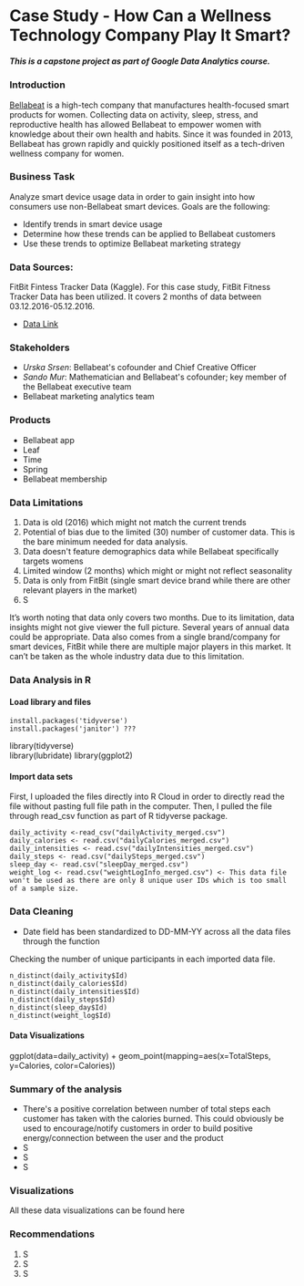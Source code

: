 # Case Study - How Can a Wellness Technology Company Play It Smart?

##### This is a capstone project as part of Google Data Analytics course. 

### Introduction
[Bellabeat](https://bellabeat.com) is a high-tech company that manufactures health-focused smart products for women. Collecting data on activity, sleep, stress, and reproductive health has allowed Bellabeat to empower women with knowledge about their own health and habits. Since it was founded in 2013, Bellabeat has grown rapidly and quickly positioned itself as a tech-driven wellness company for women.

### Business Task 
Analyze smart device usage data in order to gain insight into how consumers use non-Bellabeat smart devices. Goals are the following:
+ Identify trends in smart device usage
+ Determine how these trends can be applied to Bellabeat customers
+ Use these trends to optimize Bellabeat marketing strategy

### Data Sources: 
FitBit Fintess Tracker Data (Kaggle). For this case study, FitBit Fitness Tracker Data has been utilized. It covers 2 months of data between 03.12.2016-05.12.2016. 
+ [Data Link](https://www.kaggle.com/datasets/arashnic/fitbit) 

### Stakeholders
+ _Urska Srsen_: Bellabeat's cofounder and Chief Creative Officer
+ _Sando Mur_: Mathematician and Bellabeat's cofounder; key member of the Bellabeat executive team
+ Bellabeat marketing analytics team

### Products
+ Bellabeat app
+ Leaf
+ Time
+ Spring
+ Bellabeat membership


### Data Limitations
1. Data is old (2016) which might not match the current trends
2. Potential of bias due to the limited (30) number of customer data. This is the bare minimum needed for data analysis. 
3. Data doesn't feature demographics data while Bellabeat specifically targets womens
4. Limited window (2 months) which might or might not reflect seasonality
6. Data is only from FitBit (single smart device brand while there are other relevant players in the market)
7. S

It’s worth noting that data only covers two months. Due to its limitation, data insights might not give viewer the full picture. Several years of annual data could be appropriate. Data also comes from a single brand/company for smart devices, FitBit while there are multiple major players in this market. It can’t be taken as the whole industry data due to this limitation. 

### Data Analysis in R
#### Load library and files
```
install.packages('tidyverse')
install.packages('janitor') ???
```
library(tidyverse)  
library(lubridate)
library(ggplot2)


#### Import data sets

First, I uploaded the files directly into R Cloud in order to directly read the file without pasting full file path in the computer. Then, I pulled the file through read_csv function as part of R tidyverse package. 

```
daily_activity <-read_csv("dailyActivity_merged.csv")
daily_calories <- read.csv("dailyCalories_merged.csv")
daily_intensities <- read.csv("dailyIntensities_merged.csv")
daily_steps <- read.csv("dailySteps_merged.csv")
sleep_day <- read.csv("sleepDay_merged.csv")
weight_log <- read.csv("weightLogInfo_merged.csv") <- This data file won't be used as there are only 8 unique user IDs which is too small of a sample size. 

```

### Data Cleaning
+ Date field has been standardized to DD-MM-YY across all the data files through the function 


Checking the number of unique participants in each imported data file. 
```
n_distinct(daily_activity$Id)
n_distinct(daily_calories$Id)
n_distinct(daily_intensities$Id)
n_distinct(daily_steps$Id)
n_distinct(sleep_day$Id)
n_distinct(weight_log$Id)
```

#### Data Visualizations

ggplot(data=daily_activity) + geom_point(mapping=aes(x=TotalSteps, y=Calories, color=Calories))



### Summary of the analysis
+ There's a positive correlation between number of total steps each customer has taken with the calories burned. This could obviously be used to encourage/notify customers in order to build positive energy/connection between the user and the product
+ S
+ S
+ S

### Visualizations

All these data visualizations can be found here


### Recommendations
1. S
2. S
3. S
